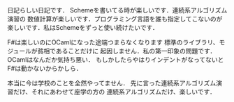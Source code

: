 日記らしい日記です．
Schemeを書いてる時が楽しいです．連続系アルゴリズム演習の
数値計算が楽しいです．プログラミング言語を誰も指定してこないのが
楽しいです．私はSchemeをずっと使い続けたいです．

F#は楽しいのにOCamlになった途端つまらなくなります
標準のライブラリ、モジュールが貧相であることだけに
起因しません．私の第一印象の問題です．
OCamlはなんだか気持ち悪い．
もしかしたらやはりインデントがなってないとF#は動かないからかしら．

本当に今は学校のことを全然やってません．
先に言った連続系アルゴリズム演習だけ、それにあわせて座学の方の
連続系アルゴリズムだけ、楽しいです．
